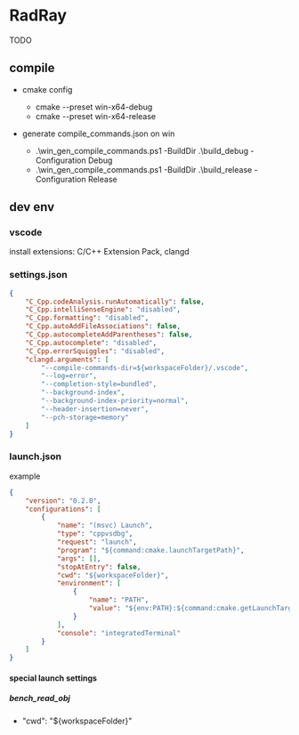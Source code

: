 # RadRay

TODO

## compile

* cmake config
  * cmake --preset win-x64-debug
  * cmake --preset win-x64-release

* generate compile_commands.json on win
  * .\win_gen_compile_commands.ps1 -BuildDir .\build_debug -Configuration Debug
  * .\win_gen_compile_commands.ps1 -BuildDir .\build_release -Configuration Release

## dev env

### vscode 

install extensions: C/C++ Extension Pack, clangd

### settings.json

```json
{
    "C_Cpp.codeAnalysis.runAutomatically": false,
    "C_Cpp.intelliSenseEngine": "disabled",
    "C_Cpp.formatting": "disabled",
    "C_Cpp.autoAddFileAssociations": false,
    "C_Cpp.autocompleteAddParentheses": false,
    "C_Cpp.autocomplete": "disabled",
    "C_Cpp.errorSquiggles": "disabled",
    "clangd.arguments": [
        "--compile-commands-dir=${workspaceFolder}/.vscode",
        "--log=error",
        "--completion-style=bundled",
        "--background-index",
        "--background-index-priority=normal",
        "--header-insertion=never",
        "--pch-storage=memory"
    ]
}
```

### launch.json

example

```json
{
    "version": "0.2.0",
    "configurations": [
        {
            "name": "(msvc) Launch",
            "type": "cppvsdbg",
            "request": "launch",
            "program": "${command:cmake.launchTargetPath}",
            "args": [],
            "stopAtEntry": false,
            "cwd": "${workspaceFolder}",
            "environment": [
                {
                    "name": "PATH",
                    "value": "${env:PATH}:${command:cmake.getLaunchTargetDirectory}"
                }
            ],
            "console": "integratedTerminal"
        }
    ]
}
```

#### special launch settings

##### bench_read_obj

* "cwd": "${workspaceFolder}"
